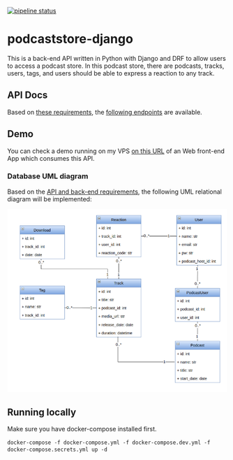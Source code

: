 [![pipeline status](https://gitlab.com/viniarck/podcaststore-django/badges/master/pipeline.svg)](https://gitlab.com/viniarck/podcaststore-django/commits/master)

# podcaststore-django

This is a back-end API written in Python with Django and DRF to allow users to access a podcast store. In this podcast store, there are podcasts, tracks, users, tags, and users should be able to express a reaction to any track.

## API Docs

Based on [these requirements](./docs/api_requirements.md), the [following endpoints](http://podcaststore.devdaily.org:4040) are available.

## Demo

You can check a demo running on my VPS [on this URL](http://podcaststore.devdaily.org:8080/) of an Web front-end App which consumes this API.

### Database UML diagram

Based on the [API and back-end requirements](./docs/api_requirements.md), the following UML relational diagram will be implemented:

![uml](./docs/schema.png)


## Running locally

Make sure you have docker-compose installed first.

```
docker-compose -f docker-compose.yml -f docker-compose.dev.yml -f docker-compose.secrets.yml up -d
```
